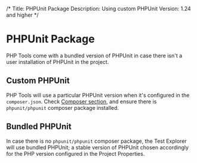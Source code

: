 /*
Title: PHPUnit Package
Description: Using custom PHPUnit
Version: 1.24 and higher
*/

# PHPUnit Package

PHP Tools come with a bundled version of PHPUnit in case there isn't a user installation of PHPUnit in the project.

## Custom PHPUnit

PHP Tools will use a particular PHPUnit version when it's configured in the `composer.json`. Check [Composer section](../project/composer.md), and ensure there is `phpunit/phpunit` composer package installed.

## Bundled PHPUnit

In case there is no `phpunit/phpunit` composer package, the Test Explorer will use bundled PHPUnit; a stable version of PHPUnit chosen accordingly for the PHP version configured in the Project Properties.
